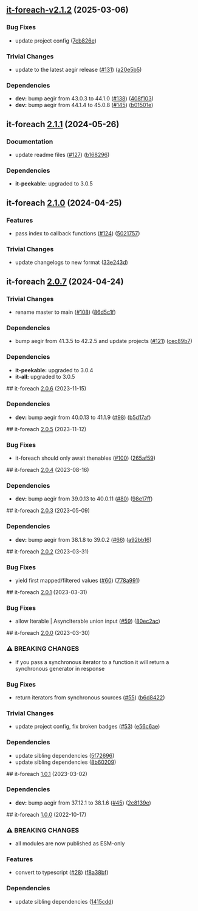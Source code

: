 ## [it-foreach-v2.1.2](https://github.com/achingbrain/it/compare/it-foreach-2.1.1...it-foreach-2.1.2) (2025-03-06)

### Bug Fixes

* update project config ([7cb826e](https://github.com/achingbrain/it/commit/7cb826ed356e8e43b7ffea51727096c2ce87fe21))

### Trivial Changes

* update to the latest aegir release ([#131](https://github.com/achingbrain/it/issues/131)) ([a20e5b5](https://github.com/achingbrain/it/commit/a20e5b54142fd5c7db19d360f5456a8c2747cc3e))

### Dependencies

* **dev:** bump aegir from 43.0.3 to 44.1.0 ([#138](https://github.com/achingbrain/it/issues/138)) ([408f103](https://github.com/achingbrain/it/commit/408f103d17646bc101ad0c4644236bb6b64abf30))
* **dev:** bump aegir from 44.1.4 to 45.0.8 ([#145](https://github.com/achingbrain/it/issues/145)) ([b01501e](https://github.com/achingbrain/it/commit/b01501e36e5085446f459dac95ea91f0304aca1a))

## it-foreach [2.1.1](https://github.com/achingbrain/it/compare/it-foreach-2.1.0...it-foreach-2.1.1) (2024-05-26)


### Documentation

* update readme files ([#127](https://github.com/achingbrain/it/issues/127)) ([b168296](https://github.com/achingbrain/it/commit/b168296357504d70ec4ec0486d6de166f8ee5446))



### Dependencies

* **it-peekable:** upgraded to 3.0.5

## it-foreach [2.1.0](https://github.com/achingbrain/it/compare/it-foreach-2.0.7...it-foreach-2.1.0) (2024-04-25)


### Features

* pass index to callback functions ([#124](https://github.com/achingbrain/it/issues/124)) ([5021757](https://github.com/achingbrain/it/commit/50217574d713161b8e7a5595bf6908f6869e4a6d))


### Trivial Changes

* update changelogs to new format ([33e243d](https://github.com/achingbrain/it/commit/33e243d6ce096de7fea1d9caf137175d2043ff31))

## it-foreach [2.0.7](https://github.com/achingbrain/it/compare/it-foreach-v2.0.6...it-foreach-2.0.7) (2024-04-24)


### Trivial Changes

* rename master to main ([#108](https://github.com/achingbrain/it/issues/108)) ([86d5c1f](https://github.com/achingbrain/it/commit/86d5c1f2082c79a49ef1e75511abfa7e647fd7b9))


### Dependencies

* bump aegir from 41.3.5 to 42.2.5 and update projects ([#121](https://github.com/achingbrain/it/issues/121)) ([cec89b7](https://github.com/achingbrain/it/commit/cec89b7c790bea695b053e3b6b3c255655def1cd))



### Dependencies

* **it-peekable:** upgraded to 3.0.4
* **it-all:** upgraded to 3.0.5

## it-foreach [2.0.6](https://github.com/achingbrain/it/compare/it-foreach-v2.0.5...it-foreach-v2.0.6) (2023-11-15)


### Dependencies

* **dev:** bump aegir from 40.0.13 to 41.1.9 ([#98](https://github.com/achingbrain/it/issues/98)) ([b5d17af](https://github.com/achingbrain/it/commit/b5d17af750dfa2191423dcf06f37b06e5a866ec8))

## it-foreach [2.0.5](https://github.com/achingbrain/it/compare/it-foreach-v2.0.4...it-foreach-v2.0.5) (2023-11-12)


### Bug Fixes

* it-foreach should only await thenables ([#100](https://github.com/achingbrain/it/issues/100)) ([265af59](https://github.com/achingbrain/it/commit/265af59dc1c4e873dfb39c5de2af347efa73c5da))

## it-foreach [2.0.4](https://github.com/achingbrain/it/compare/it-foreach-v2.0.3...it-foreach-v2.0.4) (2023-08-16)


### Dependencies

* **dev:** bump aegir from 39.0.13 to 40.0.11 ([#80](https://github.com/achingbrain/it/issues/80)) ([98e17ff](https://github.com/achingbrain/it/commit/98e17ff5f108fce177d98a56c201533a415623e4))

## it-foreach [2.0.3](https://github.com/achingbrain/it/compare/it-foreach-v2.0.2...it-foreach-v2.0.3) (2023-05-09)


### Dependencies

* **dev:** bump aegir from 38.1.8 to 39.0.2 ([#66](https://github.com/achingbrain/it/issues/66)) ([a92bb16](https://github.com/achingbrain/it/commit/a92bb1690e8d584292e37c878d40f437036721a7))

## it-foreach [2.0.2](https://github.com/achingbrain/it/compare/it-foreach-v2.0.1...it-foreach-v2.0.2) (2023-03-31)


### Bug Fixes

* yield first mapped/filtered values ([#60](https://github.com/achingbrain/it/issues/60)) ([778a991](https://github.com/achingbrain/it/commit/778a9918b13dd5b8743f34f5cb0a9e256aa2a0b7))

## it-foreach [2.0.1](https://github.com/achingbrain/it/compare/it-foreach-v2.0.0...it-foreach-v2.0.1) (2023-03-31)


### Bug Fixes

* allow Iterable | AsyncIterable union input ([#59](https://github.com/achingbrain/it/issues/59)) ([80ec2ac](https://github.com/achingbrain/it/commit/80ec2ace4f64b6291b39cb51bc5ebe2cedba7152))

## it-foreach [2.0.0](https://github.com/achingbrain/it/compare/it-foreach-v1.0.1...it-foreach-v2.0.0) (2023-03-30)


### ⚠ BREAKING CHANGES

* if you pass a synchronous iterator to a function it will return a synchronous generator in response

### Bug Fixes

* return iterators from synchronous sources ([#55](https://github.com/achingbrain/it/issues/55)) ([b6d8422](https://github.com/achingbrain/it/commit/b6d84222eb8e6d8c8956810d0e2ec1f065909742))


### Trivial Changes

* update project config, fix broken badges ([#53](https://github.com/achingbrain/it/issues/53)) ([e56c6ae](https://github.com/achingbrain/it/commit/e56c6ae9a0a766b5eab77040e92b2e034ce52d2e))


### Dependencies

* update sibling dependencies ([5f72696](https://github.com/achingbrain/it/commit/5f726968d434a28df6a4864b0314e8c49cab08dd))
* update sibling dependencies ([8b60209](https://github.com/achingbrain/it/commit/8b60209d429e282f8d5e5218ee2019ae7153585b))

## it-foreach [1.0.1](https://github.com/achingbrain/it/compare/it-foreach-v1.0.0...it-foreach-v1.0.1) (2023-03-02)


### Dependencies

* **dev:** bump aegir from 37.12.1 to 38.1.6 ([#45](https://github.com/achingbrain/it/issues/45)) ([2c8139e](https://github.com/achingbrain/it/commit/2c8139ef060efa72c386aa3863e6c575f6f199e5))

## it-foreach [1.0.0](https://github.com/achingbrain/it/compare/it-foreach-v0.1.1...it-foreach-v1.0.0) (2022-10-17)


### ⚠ BREAKING CHANGES

* all modules are now published as ESM-only

### Features

* convert to typescript ([#28](https://github.com/achingbrain/it/issues/28)) ([f8a38bf](https://github.com/achingbrain/it/commit/f8a38bfb1b902e8101f1077eb33c3cea49819464))


### Dependencies

* update sibling dependencies ([1415cdd](https://github.com/achingbrain/it/commit/1415cdd019f32c08b1024e60bf3816619e361938))
